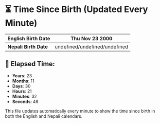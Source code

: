 # ⏳ Time Since Birth (Updated Every Minute)

| **English Birth Date** | Thu Nov 23 2000 |
|------------------------|-------------------------------------|
| **Nepali Birth Date**  | undefined/undefined/undefined                  |

## 📅 Elapsed Time:

- **Years**: 23
- **Months**: 11
- **Days**: 30
- **Hours**: 21
- **Minutes**: 32
- **Seconds**: 46

This file updates automatically every minute to show the time since birth in both the English and Nepali calendars.